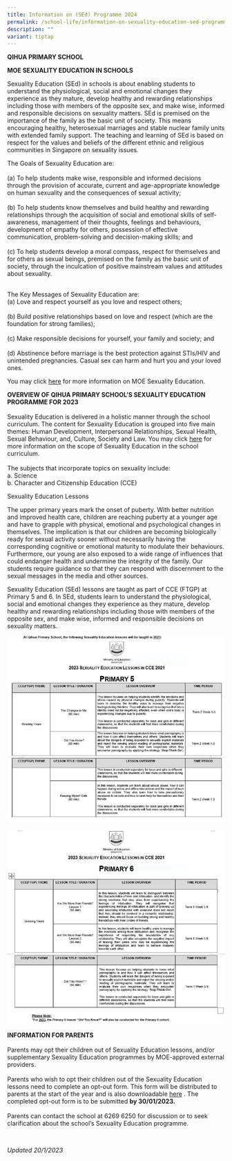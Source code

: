 ```yaml
---
title: Information on (SEd) Programme 2024
permalink: /school-life/information-on-sexuality-education-sed-programme/
description: ""
variant: tiptap
---
```

**QIHUA PRIMARY SCHOOL**

**MOE SEXUALITY EDUCATION IN SCHOOLS**

Sexuality Education (SEd) in schools is about enabling students to understand the physiological, social and emotional changes they experience as they mature, develop healthy and rewarding relationships including those with members of the opposite sex, and make wise, informed and responsible decisions on sexuality matters. SEd is premised on the importance of the family as the basic unit of society. This means encouraging healthy, heterosexual marriages and stable nuclear family units with extended family support. The teaching and learning of SEd is based on respect for the values and beliefs of the different ethnic and religious communities in Singapore on sexuality issues.

The Goals of Sexuality Education are:
<br>
<br>
(a)	To help students make wise, responsible and informed decisions through the provision of accurate, current and age-appropriate knowledge on human sexuality and the consequences of sexual activity;
<br>
<br>
(b)	To help students know themselves and build healthy and rewarding relationships through the acquisition of social and emotional skills of self-awareness, management of their thoughts, feelings and behaviours, development of empathy for others, possession of effective communication, problem-solving and decision-making skills; and
<br>
<br>
(c)	To help students develop a moral compass, respect for themselves and for others as sexual beings, premised on the family as the basic unit of society, through the inculcation of positive mainstream values and attitudes about sexuality. 
<br>
<br>

The Key Messages of Sexuality Education are:
<br>
(a)	Love and respect yourself as you love and respect others;
<br>
<br>
(b)	Build positive relationships based on love and respect (which are the foundation for strong families);
<br>
<br>
(c)	Make responsible decisions for yourself, your family and society; and
<br>
<br>
(d)	Abstinence before marriage is the best protection against STIs/HIV and unintended pregnancies. Casual sex can harm and hurt you and your loved ones.
<br>

You may click [here](https://go.gov.sg/moe-sexuality-education) for more information on MOE Sexuality Education. 


 
**OVERVIEW OF QIHUA PRIMARY SCHOOL’S SEXUALITY EDUCATION PROGRAMME FOR 2023**
<br>
<br>
Sexuality Education is delivered in a holistic manner through the school curriculum. The content for Sexuality Education is grouped into five main themes: Human Development, Interpersonal Relationships, Sexual Health, Sexual Behaviour, and, Culture, Society and Law. You may click [here](https://go.gov.sg/moe-sexuality-education-scope)  for more information on the scope of Sexuality Education in the school curriculum.
<br>
<br>
The subjects that incorporate topics on sexuality include:
<br>
a.	Science 
<br>
b.	Character and Citizenship Education (CCE)


Sexuality Education Lessons 

The upper primary years mark the onset of puberty. With better nutrition and improved health care, children are reaching puberty at a younger age and have to grapple with physical, emotional and psychological changes in themselves. The implication is that our children are becoming biologically ready for sexual activity sooner without necessarily having the corresponding cognitive or emotional maturity to modulate their behaviours. Furthermore, our young are also exposed to a wide range of influences that could endanger health and undermine the integrity of the family. Our students require guidance so that they can respond with discernment to the sexual messages in the media and other sources. 


Sexuality Education (SEd) lessons are taught as part of CCE (FTGP) at Primary 5 and 6. In SEd, students learn to understand the physiological, social and emotional changes they experience as they mature, develop healthy and rewarding relationships including those with members of the opposite sex, and make wise, informed and responsible decisions on sexuality matters.

![](/images/GYP_P5A.jpeg)
<br>
<br>
![](/images/GYP_P6A.jpeg)

**INFORMATION FOR PARENTS**
<br>
<br>
Parents may opt their children out of Sexuality Education lessons, and/or supplementary Sexuality Education programmes by MOE-approved external providers. 
<br>
<br>
Parents who wish to opt their children out of the Sexuality Education lessons need to complete an opt-out form. This form will be distributed to parents at the start of the year and is also downloadable [here](/files/2023%20GROWING%20YEARS%20PARENT%20OPT-OUT%20FORM_updated.pdf)  . The completed opt-out form is to be submitted **by 30/01/2023.**
<br>
<br>
Parents can contact the school at 6269 6250 for discussion or to seek clarification about the school’s Sexuality Education programme.

<br>



*Updated 20/1/2023*